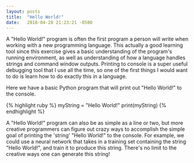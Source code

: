 ```yaml
---
layout: posts
title:  "Hello World!"
date:   2018-04-28 21:23:21 -0500
---
```

A "Hello World!" program is often the first program a person will write when working with a new programming language. This actually a good learning tool since this exercise gives a basic understanding of the program's running environment, as well as understanding of how a language handles strings and command window outputs.  Printing to console is a super useful debugging tool that I use all the time, so one of the first things I would want to do is learn how to do exactly this in a language.  

Here we have a basic Python program that will print out "Hello World!" to the console.

{% highlight ruby %}
myString = "Hello World!"
print(myString)
{% endhighlight %}

A "Hello World!" program can also be as simple as a line or two, but more creative programmers can figure out crazy ways to accomplish the simple goal of printing the 'string' "Hello World!" to the console.  For example, we could use a neural network that takes in a training set containing the string "Hello World!", and train it to produce this string.  There's no limit to the creative ways one can generate this string!





